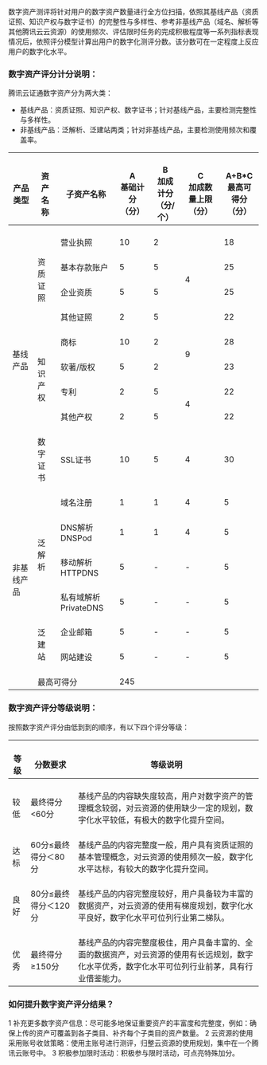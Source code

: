 数字资产测评将针对用户的数字资产数量进行全方位扫描，依照其基线产品（资质证照、知识产权与数字证书）的完整性与多样性、参考非基线产品（域名、解析等其他腾讯云云资源）的使用频次、评估限时任务的完成积极程度等一系列指标表现情况后，依照评分模型计算出用户的数字化测评分数。该分数可在一定程度上反应用户的数字化水平。



### 数字资产评分计分说明：

腾讯云证通数字资产分为两大类：

- 基线产品：资质证照、知识产权、数字证书；针对基线产品，主要检测完整性与多样性。
- 非基线产品：泛解析、泛建站两类；针对非基线产品，主要检测使用频次和覆盖率。


<table>
<thead>
  <tr>
    <th><br>产品类型</th>
    <th><br>资产名称</th>
    <th><br>子资产名称</th>
    <th><br>A<br>基础计分<br>（分）</th>
    <th><br>B<br>加成计分<br>（分/个）</th>
    <th><br>C<br>加成数量上限<br>（分）</th>
    <th><br>A+B*C<br>最高可得分<br>（分）</th>
  </tr>
</thead>
<tbody>
  <tr>
    <td rowspan="9"><br>基线产品</td>
    <td rowspan="4"><br>资质证照</td>
    <td><br>营业执照</td>
    <td><br>10</td>
    <td><br>2</td>
    <td rowspan="4"><br>4</td>
    <td><br>18</td>
  </tr>
  <tr>
    <td><br>基本存款账户</td>
    <td><br>5</td>
    <td><br>5</td>
    <td><br>25</td>
  </tr>
  <tr>
    <td><br>企业资质</td>
    <td><br>5</td>
    <td><br>5</td>
    <td><br>25</td>
  </tr>
  <tr>
    <td><br>其他证照</td>
    <td><br>2</td>
    <td><br>5</td>
    <td><br>22</td>
  </tr>
  <tr>
    <td rowspan="4"><br>知识产权</td>
    <td><br>商标</td>
    <td><br>10</td>
    <td><br>2</td>
    <td rowspan="2"><br>9</td>
    <td><br>28</td>
  </tr>
  <tr>
    <td><br>软著/版权</td>
    <td><br>5</td>
    <td><br>2</td>
    <td><br>23</td>
  </tr>
  <tr>
    <td><br>专利</td>
    <td><br>2</td>
    <td><br>5</td>
    <td rowspan="2"><br>4</td>
    <td><br>22</td>
  </tr>
  <tr>
    <td><br>其他产权</td>
    <td><br>2</td>
    <td><br>5</td>
    <td><br>22</td>
  </tr>
  <tr>
    <td><br>数字证书</td>
    <td><br>SSL证书</td>
    <td><br>10</td>
    <td><br>5</td>
    <td><br>4</td>
    <td><br>30</td>
  </tr>
  <tr>
    <td rowspan="6"><br>非基线产品</td>
    <td rowspan="4"><br>泛解析</td>
    <td><br>域名注册</td>
    <td><br>1</td>
    <td><br>1</td>
    <td><br>4</td>
    <td><br>5</td>
  </tr>
  <tr>
    <td><br>DNS解析<br>DNSPod</td>
    <td><br>1</td>
    <td><br>1</td>
    <td><br>4</td>
    <td><br>5</td>
  </tr>
  <tr>
    <td><br>移动解析HTTPDNS</td>
    <td><br>5</td>
    <td><br>-</td>
    <td><br>-</td>
    <td><br>5</td>
  </tr>
  <tr>
    <td><br>私有域解析<br>PrivateDNS</td>
    <td><br>5</td>
    <td><br>-</td>
    <td><br>-</td>
    <td><br>5</td>
  </tr>
  <tr>
    <td rowspan="2"><br>泛建站</td>
    <td><br>企业邮箱</td>
    <td><br>5</td>
    <td><br>-</td>
    <td><br>-</td>
    <td><br>5</td>
  </tr>
  <tr>
    <td><br>网站建设</td>
    <td><br>5</td>
    <td><br>-</td>
    <td><br>-</td>
    <td><br>5</td>
  </tr>
  <tr>
    <td><br></td>
    <td colspan="2"><br>最高可得分</td>
    <td colspan="4"><br>245</td>
  </tr>
</tbody>
</table>

### 数字资产评分等级说明：
按照数字资产评分由低到到的顺序，有以下四个评分等级：


<table>
<thead>
  <tr>
    <th><br>等级</th>
    <th><br>分数要求</th>
    <th><br>等级说明</th>
  </tr>
</thead>
<tbody>
  <tr>
    <td><br>较低</td>
    <td><br>最终得分&lt;60分</td>
    <td><br>基线产品的内容缺失度较高，用户对数字资产的管理概念较弱，对云资源的使用缺少一定的规划，数字化水平较低，有极大的数字化提升空间。</td>
  </tr>
  <tr>
    <td><br>达标</td>
    <td><br>60分≤最终得分＜80分</td>
    <td><br>基线产品的内容完整度一般，用户具有资质证照的基本管理概念，对云资源的使用频次一般，数字化水平达标，有较大的数字化提升空间。</td>
  </tr>
  <tr>
    <td><br>良好</td>
    <td><br>80分≤最终得分＜120分</td>
    <td><br>基线产品的内容完整度较好，用户具备较为丰富的数据资产，对云资源的使用有梯度规划，数字化水平良好，数字化水平可位列行业第二梯队。</td>
  </tr>
  <tr>
    <td><br>优秀</td>
    <td><br>最终得分≥150分</td>
    <td><br>基线产品的内容完整度极佳，用户具备丰富的、全面的数据资产，对云资源的使用有长远规划，数字化水平优秀，数字化水平可位列行业前茅，具有行业借鉴能力。</td>
  </tr>
</tbody>
</table>


### 如何提升数字资产评分结果？
1 补充更多数字资产信息：尽可能多地保证重要资产的丰富度和完整度，例如：确保上传的资产可覆盖到各子类目、补齐每个子类目的资产数量。
2 云资源的使用采用账号收敛策略：使用主账号进行测评，归整云资源的使用规划，集中在一个腾讯云账号中。
3 积极参加限时活动：积极参与限时活动，可点亮特殊加分。
